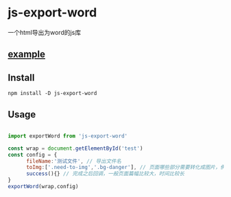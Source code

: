 # js-export-word 
一个html导出为word的js库   

## [example](https://huangbohang.github.io/export-word/examples)

## Install  
    npm install -D js-export-word

## Usage     
  
```javascript    

import exportWord from 'js-export-word'

const wrap = document.getElementById('test')
const config = {
      fileName:'测试文件', // 导出文件名
      toImg:['.need-to-img','.bg-danger'], // 页面哪些部分需要转化成图片，例如echart图表之类
      success(){} // 完成之后回调，一般页面篇幅比较大，时间比较长
}
exportWord(wrap,config)  

```
   
